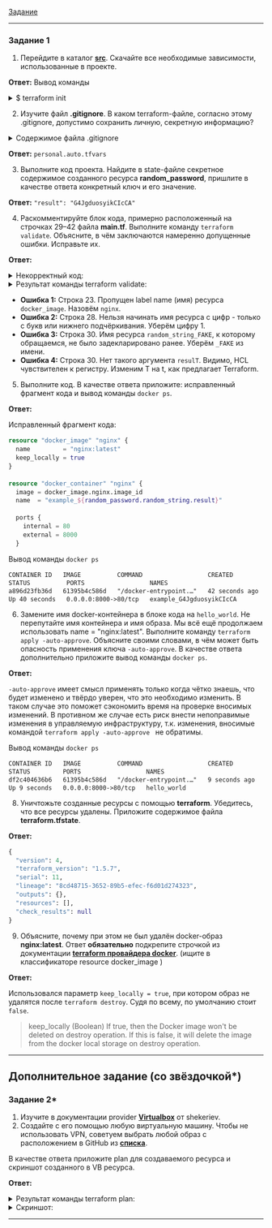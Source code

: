 [Задание](https://github.com/netology-code/ter-homeworks/blob/main/01/hw-01.md)

------

### Задание 1

1. Перейдите в каталог [**src**](https://github.com/netology-code/ter-homeworks/tree/main/01/src). Скачайте все необходимые зависимости, использованные в проекте.

**Ответ:** Вывод команды

<details><summary>$ terraform init</summary>

```terraform
~/Netology/Terrafofm-lesson/ter-homeworks/01/src(main)]$ terraform init

Initializing the backend...

Initializing provider plugins...
- Finding kreuzwerker/docker versions matching "~> 3.0.1"...
- Finding latest version of hashicorp/random...
- Installing kreuzwerker/docker v3.0.2...
- Installed kreuzwerker/docker v3.0.2 (unauthenticated)
- Installing hashicorp/random v3.5.1...
- Installed hashicorp/random v3.5.1 (unauthenticated)

Terraform has created a lock file .terraform.lock.hcl to record the provider
selections it made above. Include this file in your version control repository
so that Terraform can guarantee to make the same selections by default when
you run "terraform init" in the future.

╷
│ Warning: Incomplete lock file information for providers
│
│ Due to your customized provider installation methods, Terraform was forced to calculate lock file checksums locally for the following providers:
│   - hashicorp/random
│   - kreuzwerker/docker
│
│ The current .terraform.lock.hcl file only includes checksums for linux_amd64, so Terraform running on another platform will fail to install these providers.
│
│ To calculate additional checksums for another platform, run:
│   terraform providers lock -platform=linux_amd64
│ (where linux_amd64 is the platform to generate)
╵

Terraform has been successfully initialized!

You may now begin working with Terraform. Try running "terraform plan" to see
any changes that are required for your infrastructure. All Terraform commands
should now work.

If you ever set or change modules or backend configuration for Terraform,
rerun this command to reinitialize your working directory. If you forget, other
commands will detect it and remind you to do so if necessary.
```

</details>

2. Изучите файл **.gitignore**. В каком terraform-файле, согласно этому .gitignore, допустимо сохранить личную, секретную информацию?

<details><summary>Содержимое файла .gitignore</summary>

```gitignore
# Local .terraform directories and files
**/.terraform/*
.terraform*

# .tfstate files
*.tfstate
*.tfstate.*

# own secret vars store.
personal.auto.tfvars
```

</details>

**Ответ:** `personal.auto.tfvars` 

3. Выполните код проекта. Найдите  в state-файле секретное содержимое созданного ресурса **random_password**, пришлите в качестве ответа конкретный ключ и его значение.

**Ответ:** `"result": "G4JgduosyikCIcCA"`


4. Раскомментируйте блок кода, примерно расположенный на строчках 29–42 файла **main.tf**.
Выполните команду ```terraform validate```. Объясните, в чём заключаются намеренно допущенные ошибки. Исправьте их.

**Ответ:**

<details><summary>Некорректный код:</summary>

```terraform
terraform {
  required_providers {
    docker = {
      source  = "kreuzwerker/docker"
      version = "~> 3.0.1"
    }
  }
  required_version = ">=0.13" /*Многострочный комментарий.
 Требуемая версия terraform */
}
provider "docker" {}

#однострочный комментарий

resource "random_password" "random_string" {
  length      = 16
  special     = false
  min_upper   = 1
  min_lower   = 1
  min_numeric = 1
}

resource "docker_image" {
  name         = "nginx:latest"
  keep_locally = true
}

resource "docker_container" "1nginx" {
  image = docker_image.nginx.image_id
  name  = "example_${random_password.random_string_FAKE.resulT}"

  ports {
    internal = 80
    external = 8000
  }
}
```

</details>

<details><summary>Результат команды terraform validate:</summary>

```terraform
│ Error: Missing name for resource
│
│   on main.tf line 23, in resource "docker_image":
│   23: resource "docker_image" {
│
│ All resource blocks must have 2 labels (type, name).
╵
╷
│ Error: Invalid resource name
│
│   on main.tf line 28, in resource "docker_container" "1nginx":
│   28: resource "docker_container" "1nginx" {
│
│ A name must start with a letter or underscore and may contain only letters, digits, underscores, and dashes.
╵
╷
│ Error: Reference to undeclared resource
│
│   on main.tf line 30, in resource "docker_container" "nginx":
│   30:   name  = "example_${random_password.random_string_FAKE.resulT}"
│
│ A managed resource "random_password" "random_string_FAKE" has not been declared in the root module.
╵
╷
│ Error: Unsupported attribute
│
│   on main.tf line 30, in resource "docker_container" "nginx":
│   30:   name  = "example_${random_password.random_string.resulT}"
│
│ This object has no argument, nested block, or exported attribute named "resulT". Did you mean "result"?
╵

```

</details>

- **Ошибка 1:** Строка 23. Пропущен label name (имя) ресурса `docker_image`. Назовём `nginx`.
- **Ошибка 2:** Строка 28. Нельзя начинать имя ресурса с цифр - только с букв или нижнего подчёркивания. Уберём цифру 1.
- **Ошибка 3:** Строка 30. Имя ресурса `random_string_FAKE`, к которому обращаемся, не было задекларировано ранее. Уберём `_FAKE` из имени.
- **Ошибка 4:** Строка 30. Нет такого аргумента `resulT`. Видимо, HCL чувствителен к регистру. Изменим T на t, как предлагает Terraform.

5. Выполните код. В качестве ответа приложите: исправленный фрагмент кода и вывод команды ```docker ps```.

**Ответ:**

Исправленный фрагмент кода:

```terraform
resource "docker_image" "nginx" {
  name         = "nginx:latest"
  keep_locally = true
}

resource "docker_container" "nginx" {
  image = docker_image.nginx.image_id
  name  = "example_${random_password.random_string.result}"

  ports {
    internal = 80
    external = 8000
  }
```

Вывод команды ```docker ps```
```shell
CONTAINER ID   IMAGE          COMMAND                  CREATED          STATUS          PORTS                  NAMES
a896d23fb36d   61395b4c586d   "/docker-entrypoint.…"   42 seconds ago   Up 40 seconds   0.0.0.0:8000->80/tcp   example_G4JgduosyikCIcCA
```

6. Замените имя docker-контейнера в блоке кода на ```hello_world```. Не перепутайте имя контейнера и имя образа. Мы всё ещё продолжаем использовать name = "nginx:latest". Выполните команду ```terraform apply -auto-approve```.
Объясните своими словами, в чём может быть опасность применения ключа  ```-auto-approve```. В качестве ответа дополнительно приложите вывод команды ```docker ps```.

**Ответ:**

```-auto-approve``` имеет смысл применять только когда чётко знаешь, что будет изменено и твёрдо уверен, что это необходимо изменить. В таком случае это поможет сэкономить время на проверке вносимых изменений. В противном же случае есть риск внести непоправимые изменения в управляемую инфраструктуру, т.к. изменения, вносимые командой `terraform apply -auto-approve ` не обратимы.   

Вывод команды ```docker ps```
```shell
CONTAINER ID   IMAGE          COMMAND                  CREATED         STATUS         PORTS                  NAMES
df2c404636b6   61395b4c586d   "/docker-entrypoint.…"   9 seconds ago   Up 9 seconds   0.0.0.0:8000->80/tcp   hello_world

```

8. Уничтожьте созданные ресурсы с помощью **terraform**. Убедитесь, что все ресурсы удалены. Приложите содержимое файла **terraform.tfstate**.

**Ответ:**

```terraform
{
  "version": 4,
  "terraform_version": "1.5.7",
  "serial": 11,
  "lineage": "8cd48715-3652-89b5-efec-f6d01d274323",
  "outputs": {},
  "resources": [],
  "check_results": null
}
```

9. Объясните, почему при этом не был удалён docker-образ **nginx:latest**. Ответ **обязательно** подкрепите строчкой из документации [**terraform провайдера docker**](https://docs.comcloud.xyz/providers/kreuzwerker/docker/latest/docs).  (ищите в классификаторе resource docker_image )

**Ответ:**

Использовался параметр `keep_locally = true`, при котором образ не удалятся после `terraform destroy`. Судя по всему, по умолчанию стоит `false`.

> keep_locally (Boolean) If true, then the Docker image won't be deleted on destroy operation. If this is false, it will delete the image from the docker local storage on destroy operation.


------

## Дополнительное задание (со звёздочкой*)

### Задание 2*

1. Изучите в документации provider [**Virtualbox**](https://docs.comcloud.xyz/providers/shekeriev/virtualbox/latest/docs) от 
shekeriev.
2. Создайте с его помощью любую виртуальную машину. Чтобы не использовать VPN, советуем выбрать любой образ с расположением в GitHub из [**списка**](https://www.vagrantbox.es/).

В качестве ответа приложите plan для создаваемого ресурса и скриншот созданного в VB ресурса. 

**Ответ:**

<details><summary>Результат команды terraform plan:</summary>

```terraform
Terraform used the selected providers to generate the following execution plan. Resource actions are indicated with the following symbols:
  + create

Terraform will perform the following actions:

  # virtualbox_vm.vm1 will be created
  + resource "virtualbox_vm" "vm1" {
      + cpus   = 1
      + id     = (known after apply)
      + image  = "https://app.vagrantup.com/shekeriev/boxes/debian-11/versions/0.2/providers/virtualbox.box"
      + memory = "512 mib"
      + name   = "debian-11"
      + status = "running"

      + network_adapter {
          + device                 = "IntelPro1000MTDesktop"
          + host_interface         = "VirtualBox Host-Only Ethernet Adapter"
          + ipv4_address           = (known after apply)
          + ipv4_address_available = (known after apply)
          + mac_address            = (known after apply)
          + status                 = (known after apply)
          + type                   = "hostonly"
        }
    }

Plan: 1 to add, 0 to change, 0 to destroy.

Changes to Outputs:
  + IPAddress = (known after apply)
```

</details>

<details><summary>Скриншот:</summary>
![img.png](img.png)
</details>

------